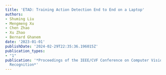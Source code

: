 ```yaml
---
title: 'ETAD: Training Action Detection End to End on a Laptop'
authors:
- Shuming Liu
- Mengmeng Xu
- Chen Zhao
- Xu Zhao
- Bernard Ghanem
date: '2023-01-01'
publishDate: '2024-02-29T22:35:36.196015Z'
publication_types:
- "1"
publication: '*Proceedings of the IEEE/CVF Conference on Computer Vision and Pattern
  Recognition*'
---
```

